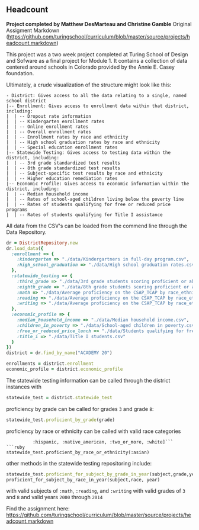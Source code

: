 ## Headcount

**Project completed by Matthew DesMarteau and Christine Gamble**
Original Assigment Markdown (https://github.com/turingschool/curriculum/blob/master/source/projects/headcount.markdown)

This project was a two week project completed at Turing School of Design and Sofware as a final project for Module 1.  It contains a collection of data centered around schools in Colorado provided by the Annie E. Casey foundation.  

Ultimately, a crude visualization of the structure might look like this:

```
- District: Gives access to all the data relating to a single, named school district
|-- Enrollment: Gives access to enrollment data within that district, including:
|  | -- Dropout rate information
|  | -- Kindergarten enrollment rates
|  | -- Online enrollment rates
|  | -- Overall enrollment rates
|  | -- Enrollment rates by race and ethnicity
|  | -- High school graduation rates by race and ethnicity
|  | -- Special education enrollment rates
|-- Statewide Testing: Gives access to testing data within the district, including:
|  | -- 3rd grade standardized test results
|  | -- 8th grade standardized test results
|  | -- Subject-specific test results by race and ethnicity
|  | -- Higher education remediation rates
|-- Economic Profile: Gives access to economic information within the district, including:
|  | -- Median household income
|  | -- Rates of school-aged children living below the poverty line
|  | -- Rates of students qualifying for free or reduced price programs
|  | -- Rates of students qualifying for Title I assistance
```
All data from the CSV's can be loaded from the commend line through the Data Repository.

```ruby
dr = DistrictRepository.new
dr.load_data({
  :enrollment => {
    :kindergarten => "./data/Kindergartners in full-day program.csv",
    :high_school_graduation => "./data/High school graduation rates.csv",
  },
  :statewide_testing => {
    :third_grade => "./data/3rd grade students scoring proficient or above on the CSAP_TCAP.csv",
    :eighth_grade => "./data/8th grade students scoring proficient or above on the CSAP_TCAP.csv",
    :math => "./data/Average proficiency on the CSAP_TCAP by race_ethnicity_ Math.csv",
    :reading => "./data/Average proficiency on the CSAP_TCAP by race_ethnicity_ Reading.csv",
    :writing => "./data/Average proficiency on the CSAP_TCAP by race_ethnicity_ Writing.csv"
  }, 
  :economic_profile => {
    :median_household_income => "./data/Median household income.csv",
    :children_in_poverty => "./data/School-aged children in poverty.csv",
    :free_or_reduced_price_lunch => "./data/Students qualifying for free or reduced price lunch.csv",
    :title_i => "./data/Title I students.csv"
  }
})
district = dr.find_by_name("ACADEMY 20")

enrollments = district.enrollment
economic_profile = district.economic_profile
```
The statewide testing information can be called through the district instances with 
```ruby
statewide_test = district.statewide_test
```
proficiency by grade can be called for grades `3` and grade `8`:
```ruby
statewide_test.proficient_by_grade(grade)
```
proficiency by race or ethnicity can be called with valid race categories
```valid_categories = [:asian, :black, :pacific_islander,
          :hispanic, :native_american, :two_or_more, :white]```
```ruby 
statewide_test.proficient_by_race_or_ethnicity(:asian)
```
other methods in the statewide testing repositoring include:
```ruby
statewide_test.proficient_for_subject_by_grade_in_year(subject,grade,year)
proficient_for_subject_by_race_in_year(subject,race, year)
```
with valid subjects of ```:math```, ```:reading```, and ```:writing```
with valid grades of ```3``` and ```8```
and valid years ```2000``` through ```2014```





Find the assignment here: https://github.com/turingschool/curriculum/blob/master/source/projects/headcount.markdown
